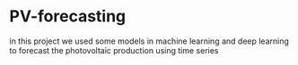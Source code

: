 # PV-forecasting
in this project we used some models in machine learning and deep learning to forecast the photovoltaic production using time series
